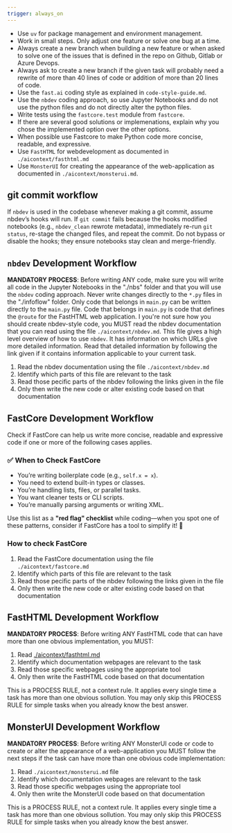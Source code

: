```yaml
---
trigger: always_on
---
```


- Use `uv` for package management and environment management.
- Work in small steps. Only adjust one feature or solve one bug at a time.
- Always create a new branch when building a new feature or when asked to solve one of the issues that is defined in the repo on Github, Gitlab or Azure Devops.
- Always ask to create a new branch if the given task will probably need a rewrite of more than 40 lines of code or addition of more than 20 lines of code.
- Use the `fast.ai` coding style as explained in `code-style-guide.md`.
- Use the `nbdev` coding approach, so use Jupyter Notebooks and do not use the python files and do not directly alter the python files.
- Write tests using the `fastcore.test` module from `fastcore`.
- If there are several good solutions or implemenations, explain why you chose the implemented option over the other options.
- When possible use Fastcore to make Python code more concise, readable, and expressive.
- Use `FastHTML` for webdevelopment as documented in `./aicontext/fasthtml.md`
- Use `MonsterUI` for creating the appearance of the web-application as documented in `./aicontext/monsterui.md`.

## git commit workflow

If `nbdev` is used in the codebase whenever making a git commit, assume nbdev’s hooks will run. If `git commit` fails because the hooks modified notebooks (e.g., `nbdev_clean` rewrote metadata), immediately re-run `git status`, re-stage the changed files, and repeat the commit. Do not bypass or disable the hooks; they ensure notebooks stay clean and merge-friendly.

## `nbdev` Development Workflow

**MANDATORY PROCESS**: Before writing ANY code, make sure you will write all code in the Jupyter Notebooks in the "./nbs" folder and that you will use the `nbdev` coding approach. Never write changes directly to the `*.py` files in the "./infoflow" folder. Only code that belongs in `main.py` can be written directly to the `main.py` file. Code that belongs in `main.py` is code that defines the `@route` for the FastHTML web application.
I you're not sure how you should create nbdev-style code, you MUST read the nbdev documentation that you can read using the file `./aicontext/nbdev.md`. This file gives a high level overview of how to use `nbdev`. It has information on which URLs give more detailed information. Read that detailed information by following the link given if it contains information applicable to your current task. 

1. Read the nbdev documentation using the file `./aicontext/nbdev.md` 
2. Identify which parts of this file are relevant to the task
3. Read those pecific parts of the nbdev following the links given in the file
4. Only then write the new code or alter existing code based on that documentation


## FastCore Development Workflow

Check if FastCore can help us write more concise, readable and expressive code if one or more of the following cases applies.

### ✅ **When to Check FastCore**
- You’re writing boilerplate code (e.g., `self.x = x`).
- You need to extend built-in types or classes.
- You’re handling lists, files, or parallel tasks.
- You want cleaner tests or CLI scripts.
- You’re manually parsing arguments or writing XML.

Use this list as a **"red flag" checklist** while coding—when you spot one of these patterns, consider if FastCore has a tool to simplify it! 🚀

### How to check FastCore

1. Read the FastCore documentation using the file `./aicontext/fastcore.md` 
2. Identify which parts of this file are relevant to the task
3. Read those pecific parts of the nbdev following the links given in the file
4. Only then write the new code or alter existing code based on that documentation


## FastHTML Development Workflow

**MANDATORY PROCESS**: Before writing ANY FastHTML code that can have more than one obvious implementation, you MUST:

1. Read [./aicontext/fasthtml.md](cci:7://file:///home/jelle/code/infoflow/aicontext/fasthtml.md:0:0-0:0) 
2. Identify which documentation webpages are relevant to the task
3. Read those specific webpages using the appropriate tool
4. Only then write the FastHTML code based on that documentation

This is a PROCESS RULE, not a context rule. It applies every single time a task has more than one obvious sollution. You may only skip this PROCESS RULE for simple tasks when you already know the best answer.

## MonsterUI Development Workflow

**MANDATORY PROCESS**: Before writing ANY MonsterUI code or code to create or alter the appearance of a web-application you MUST follow the next steps if the task can have more than one obvious code implementation:

1. Read `./aicontext/monsterui.md` file 
2. Identify which documentation webpages are relevant to the task
3. Read those specific webpages using the appropriate tool
4. Only then write the MonsterUI code based on that documentation

This is a PROCESS RULE, not a context rule. It applies every single time a task has more than one obvious sollution. You may only skip this PROCESS RULE for simple tasks when you already know the best answer.